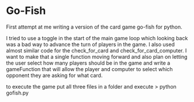 # Go-Fish
 First attempt at me writing a version of the card game go-fish for python.
 
 I tried to use a toggle in the start of the main game loop which looking back
 was a bad way to advance the turn of players in the game. I also used almost
 similar code for the check_for_card and check_for_card_computer. I want to make
 that a single function moving forward and also plan on letting the user select
 how many players should be in the game and write a gameFunction that will allow
 the player and computer to select which opponent they are asking for what card.
 
 to execute the game put all three files in a folder and execute > python gofish.py 
